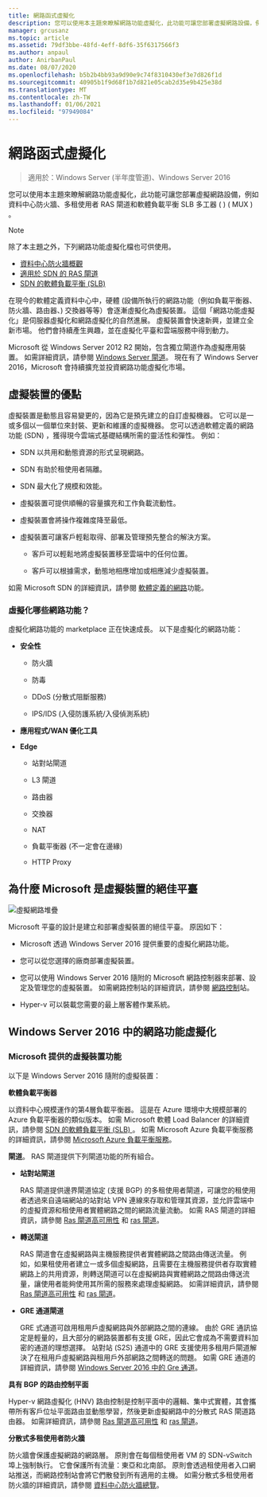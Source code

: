 ```yaml
---
title: 網路函式虛擬化
description: 您可以使用本主題來瞭解網路功能虛擬化，此功能可讓您部署虛擬網路設備，例如資料中心防火牆、多租使用者 RAS 閘道，以及 Windows Server 2016 (SLB) 的軟體負載平衡。
manager: grcusanz
ms.topic: article
ms.assetid: 79df3bbe-48fd-4eff-8df6-35f6317566f3
ms.author: anpaul
author: AnirbanPaul
ms.date: 08/07/2020
ms.openlocfilehash: b5b2b4bb93a9d90e9c74f8310430ef3e7d826f1d
ms.sourcegitcommit: 40905b1f9d68f1b7d821e05cab2d35e9b425e38d
ms.translationtype: MT
ms.contentlocale: zh-TW
ms.lasthandoff: 01/06/2021
ms.locfileid: "97949084"
---
```

# <a name="network-function-virtualization"></a>網路函式虛擬化

>適用於：Windows Server (半年度管道)、Windows Server 2016

您可以使用本主題來瞭解網路功能虛擬化，此功能可讓您部署虛擬網路設備，例如資料中心防火牆、多租使用者 RAS 閘道和軟體負載平衡 SLB 多工器 \( \) \( MUX \) 。

>[!NOTE]
>除了本主題之外，下列網路功能虛擬化檔也可供使用。
> - [資料中心防火牆概觀](../../../sdn/technologies/network-function-virtualization/../../../sdn/technologies/network-function-virtualization/Datacenter-Firewall-Overview.md)
> - [適用於 SDN 的 RAS 閘道](../../../sdn/technologies/network-function-virtualization/RAS-Gateway-for-SDN.md)
> - [SDN 的軟體負載平衡 (SLB)](./software-load-balancing-for-sdn.md)

在現今的軟體定義資料中心中，硬體 (設備所執行的網路功能（例如負載平衡器、防火牆、路由器、) 交換器等等）會逐漸虛擬化為虛擬裝置。 這個「網路功能虛擬化」是伺服器虛擬化和網路虛擬化的自然進展。 虛擬裝置會快速新興，並建立全新市場。 他們會持續產生興趣，並在虛擬化平臺和雲端服務中得到動力。

Microsoft 從 Windows Server 2012 R2 開始，包含獨立閘道作為虛擬應用裝置。 如需詳細資訊，請參閱 [Windows Server 閘道](/previous-versions/windows/it-pro/windows-server-2012-R2-and-2012/dn313101(v=ws.11))。 現在有了 Windows Server 2016，Microsoft 會持續擴充並投資網路功能虛擬化市場。

## <a name="virtual-appliance-benefits"></a>虛擬裝置的優點
虛擬裝置是動態且容易變更的，因為它是預先建立的自訂虛擬機器。 它可以是一或多個以一個單位來封裝、更新和維護的虛擬機器。 您可以透過軟體定義的網路功能 (SDN) ，獲得現今雲端式基礎結構所需的靈活性和彈性。 例如：

-   SDN 以共用和動態資源的形式呈現網路。

-   SDN 有助於租使用者隔離。

-   SDN 最大化了規模和效能。

-   虛擬裝置可提供順暢的容量擴充和工作負載流動性。

-   虛擬裝置會將操作複雜度降至最低。

-   虛擬裝置可讓客戶輕鬆取得、部署及管理預先整合的解決方案。

    -   客戶可以輕鬆地將虛擬裝置移至雲端中的任何位置。

    -   客戶可以根據需求，動態地相應增加或相應減少虛擬裝置。

如需 Microsoft SDN 的詳細資訊，請參閱 [軟體定義的網路](../../software-defined-networking.md)功能。

### <a name="what-network-functions-are-being-virtualized"></a>虛擬化哪些網路功能？
虛擬化網路功能的 marketplace 正在快速成長。 以下是虛擬化的網路功能：

-   **安全性**

    -   防火牆

    -   防毒

    -   DDoS (分散式阻斷服務) 

    -   IPS/IDS (入侵防護系統/入侵偵測系統) 

-   **應用程式/WAN 優化工具**

-   **Edge**

    -   站對站閘道

    -   L3 閘道

    -   路由器

    -   交換器

    -   NAT

    -   負載平衡器 (不一定會在邊緣) 

    -   HTTP Proxy

## <a name="why-microsoft-is-a-great-platform-for-virtual-appliances"></a>為什麼 Microsoft 是虛擬裝置的絕佳平臺
![虛擬網路堆疊](../../../media/Network-Function-Virtualization/Microsoft-Network-Function-Virtualization.png)

Microsoft 平臺的設計是建立和部署虛擬裝置的絕佳平臺。 原因如下：

-   Microsoft 透過 Windows Server 2016 提供重要的虛擬化網路功能。

-   您可以從您選擇的廠商部署虛擬裝置。

-   您可以使用 Windows Server 2016 隨附的 Microsoft 網路控制器來部署、設定及管理您的虛擬裝置。 如需網路控制站的詳細資訊，請參閱 [網路控制](../../../sdn/technologies/network-controller/Network-Controller.md)站。

-   Hyper-v 可以裝載您需要的最上層客體作業系統。

## <a name="network-function-virtualization-in-windows-server-2016"></a>Windows Server 2016 中的網路功能虛擬化

### <a name="virtual-appliances-functions-provided-by-microsoft"></a>Microsoft 提供的虛擬裝置功能
以下是 Windows Server 2016 隨附的虛擬裝置：

**軟體負載平衡器**

以資料中心規模運作的第4層負載平衡器。 這是在 Azure 環境中大規模部署的 Azure 負載平衡器的類似版本。 如需 Microsoft 軟體 Load Balancer 的詳細資訊，請參閱 [SDN 的軟體負載平衡 (SLB) ](/previous-versions/windows/server/mt632286(v=ws.12))。 如需 Microsoft Azure 負載平衡服務的詳細資訊，請參閱 [Microsoft Azure 負載平衡服務](https://azure.microsoft.com/blog/2014/04/08/microsoft-azure-load-balancing-services/)。

**閘道**。 RAS 閘道提供下列閘道功能的所有組合。

-   **站對站閘道**

    RAS 閘道提供邊界閘道協定 (支援 BGP) 的多租使用者閘道，可讓您的租使用者透過來自遠端網站的站對站 VPN 連線來存取和管理其資源，並允許雲端中的虛擬資源和租使用者實體網路之間的網路流量流動。 如需 RAS 閘道的詳細資訊，請參閱 [Ras 閘道高可用性](/previous-versions/windows/server/mt631692(v=ws.12)) 和 [ras 閘道](../../../../remote/remote-access/ras-gateway/ras-gateway.md)。

-   **轉送閘道**

    RAS 閘道會在虛擬網路與主機服務提供者實體網路之間路由傳送流量。 例如，如果租使用者建立一或多個虛擬網路，且需要在主機服務提供者存取實體網路上的共用資源，則轉送閘道可以在虛擬網路與實體網路之間路由傳送流量，讓使用者能夠使用其所需的服務來處理虛擬網路。 如需詳細資訊，請參閱 [Ras 閘道高可用性](/previous-versions/windows/server/mt631692(v=ws.12)) 和 [ras 閘道](../../../../remote/remote-access/ras-gateway/ras-gateway.md)。

-   **GRE 通道閘道**

    GRE 式通道可啟用租用戶虛擬網路與外部網路之間的連線。 由於 GRE 通訊協定是輕量的，且大部分的網路裝置都有支援 GRE，因此它會成為不需要資料加密的通道的理想選擇。 站對站 (S2S) 通道中的 GRE 支援使用多租用戶閘道解決了在租用戶虛擬網路與租用戶外部網路之間轉送的問題。 如需 GRE 通道的詳細資訊，請參閱 [Windows Server 2016 中的 Gre 通道](../../../../remote/remote-access/ras-gateway/gre-tunneling-windows-server.md)。

**具有 BGP 的路由控制平面**

Hyper-v 網路虛擬化 (HNV) 路由控制是控制平面中的邏輯、集中式實體，其會攜帶所有客戶位址平面路由並動態學習，然後更新虛擬網路中的分散式 RAS 閘道路由器。 如需詳細資訊，請參閱 [Ras 閘道高可用性](/previous-versions/windows/server/mt631692(v=ws.12)) 和 [ras 閘道](../../../../remote/remote-access/ras-gateway/ras-gateway.md)。

**分散式多租使用者防火牆**

防火牆會保護虛擬網路的網路層。 原則會在每個租使用者 VM 的 SDN-vSwitch 埠上強制執行。 它會保護所有流量：東亞和北南部。 原則會透過租使用者入口網站推送，而網路控制站會將它們散發到所有適用的主機。 如需分散式多租使用者防火牆的詳細資訊，請參閱 [資料中心防火牆總覽](../../../sdn/technologies/network-function-virtualization/../../../sdn/technologies/network-function-virtualization/Datacenter-Firewall-Overview.md)。